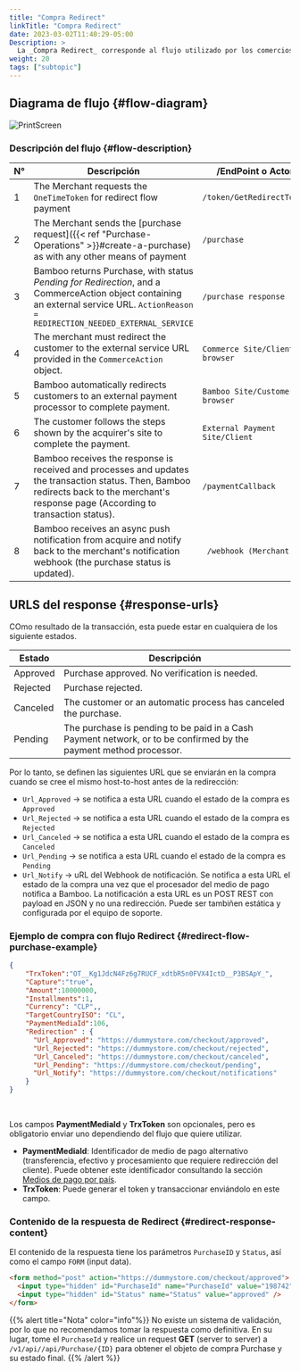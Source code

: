 ```yaml
---
title: "Compra Redirect"
linkTitle: "Compra Redirect"
date: 2023-03-02T11:40:29-05:00
Description: >
  La _Compra Redirect_ corresponde al flujo utilizado por los comercios donde el cliente debe ser redirigido a una página externa para completar el pago.
weight: 20
tags: ["subtopic"]
---
```


## Diagrama de flujo {#flow-diagram}
![PrintScreen](/assets/RedirectPurchaseFlow_es.png)

### Descripción del flujo {#flow-description}

| N° | Descripción | /EndPoint o Actor |
|---|---|---|
| 1 | The Merchant requests the `OneTimeToken` for redirect flow payment | `/token/GetRedirectToken` |
| 2 | The Merchant sends the [purchase request]({{< ref "Purchase-Operations" >}}#create-a-purchase) as with any other means of payment | `/purchase` |
| 3 | Bamboo returns Purchase, with status _Pending for Redirection_, and a CommerceAction object containing an external service URL. `ActionReason = REDIRECTION_NEEDED_EXTERNAL_SERVICE` | `/purchase response` |
| 4 | The merchant must redirect the customer to the external service URL provided in the `CommerceAction` object. | `Commerce Site/Client browser` |
| 5 | Bamboo automatically redirects customers to an external payment processor to complete payment. | `Bamboo Site/Customer browser` |
| 6 | The customer follows the steps shown by the acquirer's site to complete the payment. | `External Payment Site/Client` |
| 7 | Bamboo receives the response is received and processes and updates the transaction status. Then, Bamboo redirects back to the merchant's response page (According to transaction status). | `/paymentCallback` |
| 8 | Bamboo receives an async push notification from acquire and notify back to the merchant's notification webhook (the purchase status is updated). |` /webhook (Merchant)` |

## URLS del response {#response-urls}
COmo resultado de la transacción, esta puede estar en cualquiera de los siguiente estados.

| Estado | Descripción |
|---|---|
| Approved | Purchase approved. No verification is needed. |
| Rejected | Purchase rejected. |
| Canceled | The customer or an automatic process has canceled the purchase. |
| Pending | The purchase is pending to be paid in a Cash Payment network, or to be confirmed by the payment method processor. |

Por lo tanto, se definen las siguientes URL que se enviarán en la compra cuando se cree el mismo host-to-host antes de la redirección:

* `Url_Approved` → se notifica a esta URL cuando el estado de la compra es `Approved` 
* `Url_Rejected` → se notifica a esta URL cuando el estado de la compra es `Rejected` 
* `Url_Canceled` → se notifica a esta URL cuando el estado de la compra es `Canceled` 
* `Url_Pending`  → se notifica a esta URL cuando el estado de la compra es `Pending` 
* `Url_Notify`   → uRL del Webhook de notificación. Se notifica a esta URL el estado de la compra una vez que el procesador del medio de pago notifica a Bamboo. La notificación a esta URL es un POST REST con payload en JSON y no una redirección. Puede ser tambiñen estática y configurada por el equipo de soporte.

### Ejemplo de compra con flujo Redirect {#redirect-flow-purchase-example}

```json
{
    "TrxToken":"OT__Kg1JdcN4Fz6g7RUCF_xdtbR5n0FVX4IctD__P3BSApY_",
    "Capture":"true",
    "Amount":10000000,
    "Installments":1,
    "Currency": "CLP",,
    "TargetCountryISO": "CL",
    "PaymentMediaId":106,
    "Redirection" : {
      "Url_Approved": "https://dummystore.com/checkout/approved",
      "Url_Rejected": "https://dummystore.com/checkout/rejected",
      "Url_Canceled": "https://dummystore.com/checkout/canceled",
      "Url_Pending": "https://dummystore.com/checkout/pending",
      "Url_Notify": "https://dummystore.com/checkout/notifications"
    }
}
```
<br>

Los campos **PaymentMediaId** y **TrxToken**  son opcionales, pero es obligatorio enviar uno dependiendo del flujo que quiere utilizar.

* **PaymentMediaId**: Identificador de medio de pago alternativo (transferencia, efectivo y procesamiento que requiere redirección del cliente). Puede obtener este identificador consultando la sección [Medios de pago por país](/es/docs/payment-methods.html).
* **TrxToken**: Puede generar el token y transaccionar enviándolo en este campo.

### Contenido de la respuesta de Redirect {#redirect-response-content}
El contenido de la respuesta tiene los parámetros `PurchaseID` y `Status`, así como el campo `FORM` (input data).

```html
<form method="post" action="https://dummystore.com/checkout/approved">
  <input type="hidden" id="PurchaseId" name="PurchaseId" value="198742" />
  <input type="hidden" id="Status" name="Status" value="approved" />
</form>
```

{{% alert title="Nota" color="info"%}}
No existe un sistema de validación, por lo que no recomendamos tomar la respuesta como definitiva. En su lugar, tome el `PurchaseId` y realice un request **GET** (server to server) a `/v1/api//api/Purchase/{ID}` para obtener el objeto de compra Purchase y su estado final.
{{% /alert %}}